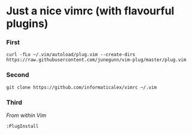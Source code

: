 
<!-- 
SPDX-FileCopyrightText: 2022 Alexander Murphy <supernova@alexmurphy.uk>

 SPDX-License-Identifier: CC0-1.0
-->

# Just a nice vimrc (with flavourful plugins)

### First

`curl -fLo ~/.vim/autoload/plug.vim --create-dirs https://raw.githubusercontent.com/junegunn/vim-plug/master/plug.vim`

### Second

`git clone https://github.com/informaticalex/vimrc ~/.vim`

### Third

_From within Vim_

`:PlugInstall`
